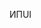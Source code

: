 <span data-ttu-id="ef787-101">ИП</span><span class="sxs-lookup"><span data-stu-id="ef787-101">UI</span></span>